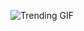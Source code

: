 
<!-- GIF_SECTION -->
![Trending GIF](https://media3.giphy.com/media/v1.Y2lkPThiYjIxNzcyanJncGJycWlhZnYzanFnYjQyOWE2MnF1cWh1ZWU3bnNsNHpkemU3ZCZlcD12MV9naWZzX3NlYXJjaCZjdD1n/13KrcHexkHQtnG/giphy.gif)
<!-- END_GIF_SECTION -->

